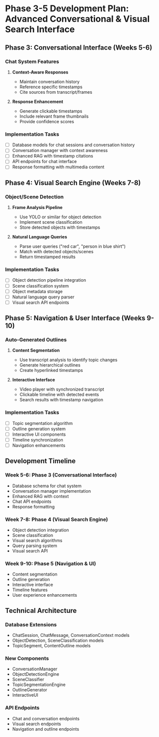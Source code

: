 # Phase 3-5 Development Plan: Advanced Conversational & Visual Search Interface

## Phase 3: Conversational Interface (Weeks 5-6)

### Chat System Features
1. **Context-Aware Responses**
   - Maintain conversation history
   - Reference specific timestamps
   - Cite sources from transcript/frames

2. **Response Enhancement**
   - Generate clickable timestamps
   - Include relevant frame thumbnails
   - Provide confidence scores

### Implementation Tasks
- [ ] Database models for chat sessions and conversation history
- [ ] Conversation manager with context awareness
- [ ] Enhanced RAG with timestamp citations
- [ ] API endpoints for chat interface
- [ ] Response formatting with multimedia content

## Phase 4: Visual Search Engine (Weeks 7-8)

### Object/Scene Detection
1. **Frame Analysis Pipeline**
   - Use YOLO or similar for object detection
   - Implement scene classification
   - Store detected objects with timestamps

2. **Natural Language Queries**
   - Parse user queries ("red car", "person in blue shirt")
   - Match with detected objects/scenes
   - Return timestamped results

### Implementation Tasks
- [ ] Object detection pipeline integration
- [ ] Scene classification system
- [ ] Object metadata storage
- [ ] Natural language query parser
- [ ] Visual search API endpoints

## Phase 5: Navigation & User Interface (Weeks 9-10)

### Auto-Generated Outlines
1. **Content Segmentation**
   - Use transcript analysis to identify topic changes
   - Generate hierarchical outlines
   - Create hyperlinked timestamps

2. **Interactive Interface**
   - Video player with synchronized transcript
   - Clickable timeline with detected events
   - Search results with timestamp navigation

### Implementation Tasks
- [ ] Topic segmentation algorithm
- [ ] Outline generation system
- [ ] Interactive UI components
- [ ] Timeline synchronization
- [ ] Navigation enhancements

## Development Timeline

### Week 5-6: Phase 3 (Conversational Interface)
- Database schema for chat system
- Conversation manager implementation
- Enhanced RAG with context
- Chat API endpoints
- Response formatting

### Week 7-8: Phase 4 (Visual Search Engine)
- Object detection integration
- Scene classification
- Visual search algorithms
- Query parsing system
- Visual search API

### Week 9-10: Phase 5 (Navigation & UI)
- Content segmentation
- Outline generation
- Interactive interface
- Timeline features
- User experience enhancements

## Technical Architecture

### Database Extensions
- ChatSession, ChatMessage, ConversationContext models
- ObjectDetection, SceneClassification models
- TopicSegment, ContentOutline models

### New Components
- ConversationManager
- ObjectDetectionEngine
- SceneClassifier
- TopicSegmentationEngine
- OutlineGenerator
- InteractiveUI

### API Endpoints
- Chat and conversation endpoints
- Visual search endpoints
- Navigation and outline endpoints

